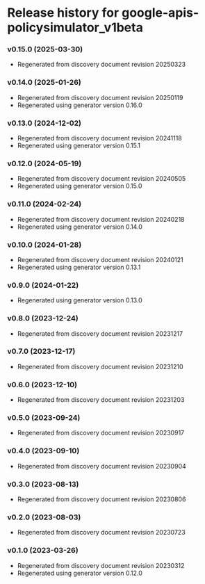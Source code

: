 # Release history for google-apis-policysimulator_v1beta

### v0.15.0 (2025-03-30)

* Regenerated from discovery document revision 20250323

### v0.14.0 (2025-01-26)

* Regenerated from discovery document revision 20250119
* Regenerated using generator version 0.16.0

### v0.13.0 (2024-12-02)

* Regenerated from discovery document revision 20241118
* Regenerated using generator version 0.15.1

### v0.12.0 (2024-05-19)

* Regenerated from discovery document revision 20240505
* Regenerated using generator version 0.15.0

### v0.11.0 (2024-02-24)

* Regenerated from discovery document revision 20240218
* Regenerated using generator version 0.14.0

### v0.10.0 (2024-01-28)

* Regenerated from discovery document revision 20240121
* Regenerated using generator version 0.13.1

### v0.9.0 (2024-01-22)

* Regenerated using generator version 0.13.0

### v0.8.0 (2023-12-24)

* Regenerated from discovery document revision 20231217

### v0.7.0 (2023-12-17)

* Regenerated from discovery document revision 20231210

### v0.6.0 (2023-12-10)

* Regenerated from discovery document revision 20231203

### v0.5.0 (2023-09-24)

* Regenerated from discovery document revision 20230917

### v0.4.0 (2023-09-10)

* Regenerated from discovery document revision 20230904

### v0.3.0 (2023-08-13)

* Regenerated from discovery document revision 20230806

### v0.2.0 (2023-08-03)

* Regenerated from discovery document revision 20230723

### v0.1.0 (2023-03-26)

* Regenerated from discovery document revision 20230312
* Regenerated using generator version 0.12.0

